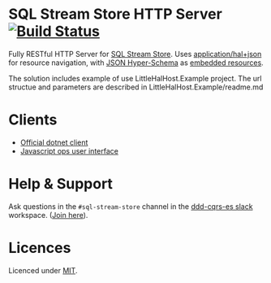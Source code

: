 # SQL Stream Store HTTP Server [![Build Status](https://travis-ci.org/SQLStreamStore/SQLStreamStore.HAL.svg?branch=master)](https://travis-ci.org/SQLStreamStore/SQLStreamStore.HAL)

Fully RESTful HTTP Server for [SQL Stream Store](https://github.com/SQLStreamStore/SQLStreamStore). Uses [application/hal+json](https://tools.ietf.org/html/draft-kelly-json-hal-08) for resource navigation, with [JSON Hyper-Schema](https://json-schema.org/latest/json-schema-hypermedia.html) as [embedded resources](https://tools.ietf.org/html/draft-kelly-json-hal-08#section-4.1.2).

The solution includes example of use  LittleHalHost.Example project. The url structue and parameters are described in LittleHalHost.Example/readme.md

# Clients

- [Official dotnet client](https://github.com/SQLStreamStore/SQLStreamStore)
- [Javascript ops user interface](https://github.com/SQLStreamStore/sql-stream-store-browser)

# Help & Support

Ask questions in the `#sql-stream-store` channel in the [ddd-cqrs-es slack](https://ddd-cqrs-es.slack.com) workspace. ([Join here](https://ddd-cqrs-es.herokuapp.com/)).

# Licences

Licenced under [MIT](LICENSE).

